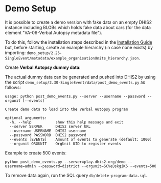 # Demo Setup

It is possible to create a demo version with fake data on an empty DHIS2 instance including BLOBs which holds fake data about cars (for the data element "VA-06-Verbal Autopsy metadata file").

To do this, follow the installation steps described in the [Installation Guide](Installation.md) but, before starting, create an example hierarchy (in case none exists) by importing: `demo_setup/2.25-SingleEvent/metadata/example_organisationUnits_hierarchy.json`.

Create **Verbal Autopsy dummy data**:

The actual dummy data can be generated and pushed into DHIS2 by using the script `demo_setup/2.30-SingleEvent/data/post_demo_events.py` as follows:

```
usage: python post_demo_events.py --server --username --password --orgunit [--events]

Create demo data to load into the Verbal Autopsy program

optional arguments:
  -h, --help           show this help message and exit
  --server SERVER      DHIS2 server URL
  --username USERNAME  DHIS2 username
  --password PASSWORD  DHIS2 password
  --events [EVENTS]    Amount of events to generate (default: 1000)
  --orgunit ORGUNIT    OrgUnit UID to register events
```

Example to create 500 events:

```
python post_demo_events.py --server=play.dhis2.org/demo --username=admin --password=district --orgunit=SCVeBskgiK6 --events=500
```

To remove data again, run the SQL query `db/delete-program-data.sql`.
